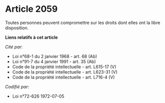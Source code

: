 # Article 2059

Toutes personnes peuvent compromettre sur les droits dont elles ont la libre disposition.

**Liens relatifs à cet article**

_Cité par_:

  - Loi n°68-1 du 2 janvier 1968 - art. 68 (Ab)
  - Loi n°91-7 du 4 janvier 1991 - art. 35 (Ab)
  - Code de la propriété intellectuelle - art. L615-17 (V)
  - Code de la propriété intellectuelle - art. L623-31 (V)
  - Code de la propriété intellectuelle - art. L716-4 (V)

_Codifié par_:

  - Loi n°72-626 1972-07-05
